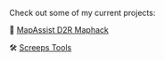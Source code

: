 Check out some of my current projects:

:scroll: [MapAssist D2R Maphack](https://mapassist.github.io)

:hammer_and_wrench: [Screeps Tools](https://screeps.admon.dev)
